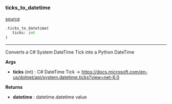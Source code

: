 #


### ticks_to_datetime
[source](https://github.com/Curts0/PyTabular\blob\master\pytabular/logic_utils.py\#L12)
```python
.ticks_to_datetime(
   ticks: int
)
```

---
Converts a C# System DateTime Tick into a Python DateTime


**Args**

* **ticks** (int) : C# DateTime Tick -> https://docs.microsoft.com/en-us/dotnet/api/system.datetime.ticks?view=net-6.0


**Returns**

* **datetime**  : datetime.datetime value

